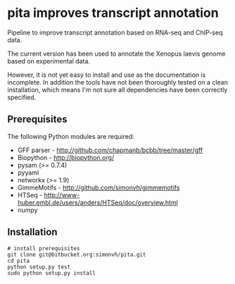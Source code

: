 pita improves transcript annotation 
===================================

Pipeline to improve transcript annotation based on RNA-seq and ChIP-seq data.

The current version has been used to annotate the Xenopus laevis genome based on experimental data.

However, it is not yet easy to install and use as the documentation is incomplete. 
In addition  the tools have not been thoroughly tested on a clean installation, 
which means I'm not sure all dependencies have been correctly specified.

Prerequisites
------------
The following Python modules are required:

* GFF parser - http://github.com/chapmanb/bcbb/tree/master/gff
* Biopython - http://biopython.org/
* pysam (>= 0.7.4)
* pyyaml
* networkx (>= 1.9)
* GimmeMotifs - http://github.com/simonvh/gimmemotifs
* HTSeq - http://www-huber.embl.de/users/anders/HTSeq/doc/overview.html
* numpy

Installation
------------

    # install prerequisites
    git clone git@bitbucket.org:simonvh/pita.git
    cd pita
    python setup.py test
    sudo python setup.py install

